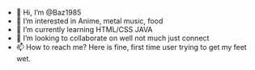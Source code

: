 - 👋 Hi, I’m @Baz1985
- 👀 I’m interested in Anime, metal music, food 
- 🌱 I’m currently learning HTML/CSS JAVA 
- 💞️ I’m looking to collaborate on well not much just connect
- 📫 How to reach me? Here is fine, first time user trying to get my feet wet. 

<!---
Baz1985/Baz1985 is a ✨ special ✨ repository because its `README.md` (this file) appears on your GitHub profile.
You can click the Preview link to take a look at your changes.
--->
